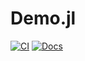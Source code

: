 # Demo.jl

[![CI](https://github.com/orosticaingenieria/Demo.jl/actions/workflows/ci.yml/badge.svg)](https://github.com/orosticaingenieria/Demo.jl/actions/workflows/ci.yml)
[![Docs](https://github.com/orosticaingenieria/Demo.jl/actions/workflows/pages/pages-build-deployment/badge.svg)](https://orosticaingenieria.github.io/Demo.jl/dev/)
